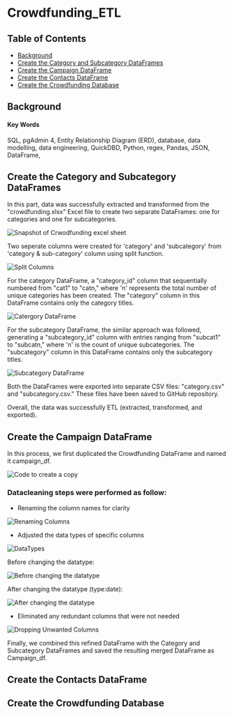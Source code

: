 # Crowdfunding_ETL

## Table of Contents
* [Background](https://github.com/dspataru/Crowdfunding_ETL/blob/main/README.md#background)
* [Create the Category and Subcategory DataFrames](https://github.com/dspataru/Crowdfunding_ETL/blob/main/README.md#create-the-category-and-subcategory-dataframes)
* [Create the Campaign DataFrame](https://github.com/dspataru/Crowdfunding_ETL/blob/main/README.md#create-the-campaign-dataframe)
* [Create the Contacts DataFrame](https://github.com/dspataru/Crowdfunding_ETL/blob/main/README.md#create-the-contacts-dataframe)
* [Create the Crowdfunding Database](https://github.com/dspataru/Crowdfunding_ETL/blob/main/README.md#create-the-crowdfunding-database)

## Background

#### Key Words
SQL, pgAdmin 4, Entity Relationship Diagram (ERD), database, data modelling, data engineering, QuickDBD, Python, regex, Pandas, JSON, DataFrame, 

## Create the Category and Subcategory DataFrames
In this part, data was successfully extracted and transformed from the "crowdfunding.xlsx" Excel file to create two separate DataFrames: one for categories and one for subcategories.

![Snapshot of Crwodfunding excel sheet](https://github.com/dspataru/Crowdfunding_ETL/assets/135666038/147b3b04-999d-410e-9ef2-357434341d51)

Two seperate columns were created for 'category' and 'subcategory' from 'category & sub-category' column using split function. 

![Split Columns](https://github.com/dspataru/Crowdfunding_ETL/assets/135666038/74e431a4-6bf1-4f92-8088-2dc4fbefd25d)

For the category DataFrame, a "category_id" column that sequentially numbered from "cat1" to "catn," where 'n' represents the total number of unique categories has been created. The "category" column in this DataFrame contains only the category titles.

![Catergory DataFrame](https://github.com/dspataru/Crowdfunding_ETL/assets/135666038/49681790-80cc-4749-a7ba-dd58c3e77cfc)

For the subcategory DataFrame, the similar approach was followed, generating a "subcategory_id" column with entries ranging from "subcat1" to "subcatn," where 'n' is the count of unique subcategories. The "subcategory" column in this DataFrame contains only the subcategory titles.

![Subcategory DataFrame](https://github.com/dspataru/Crowdfunding_ETL/assets/135666038/b3b472fb-78a3-4652-8ff1-dfdbc0fc0819)

Both the DataFrames were exported into separate CSV files: "category.csv" and "subcategory.csv." These files have been saved to GitHub repository.

Overall, the data was successfully ETL (extracted, transformed, and exported).


## Create the Campaign DataFrame
In this process, we first duplicated the Crowdfunding DataFrame and named it campaign_df. 

![Code to create a copy](https://github.com/dspataru/Crowdfunding_ETL/assets/135666038/0e1db052-5e41-4286-9ade-fc16740cd232)

### Datacleaning steps were performed as follow: 
* Renaming the column names for clarity
  
![Renaming Columns](https://github.com/dspataru/Crowdfunding_ETL/assets/135666038/7ba2e994-2d46-410e-96ef-7abb211cfa00)

* Adjusted the data types of specific columns
   
![DataTypes](https://github.com/dspataru/Crowdfunding_ETL/assets/135666038/04f57289-831a-4b18-a440-cd7e4f037017)

Before changing the datatype:
  
![Before changing the datatype](https://github.com/dspataru/Crowdfunding_ETL/assets/135666038/347504c0-6b9b-430c-8a15-7993d5a748e5)

After changing the datatype (type:date): 

![After changing the datatype](https://github.com/dspataru/Crowdfunding_ETL/assets/135666038/43f9e026-6ce9-4996-bc9a-7f8755969f26)

* Eliminated any redundant columns that were not needed
  
![Dropping Unwanted Columns](https://github.com/dspataru/Crowdfunding_ETL/assets/135666038/8d83d185-c0f6-404c-b383-6d3e05817d6e)

Finally, we combined this refined DataFrame with the Category and Subcategory DataFrames and saved the resulting merged DataFrame as Campaign_df.

## Create the Contacts DataFrame


## Create the Crowdfunding Database

